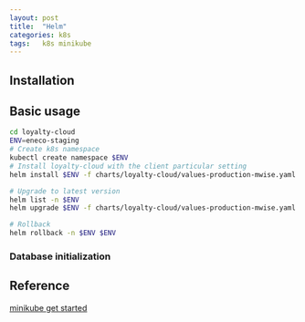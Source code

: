 ```yaml
---
layout: post
title:  "Helm"
categories: k8s
tags:   k8s minikube
---
```


## Installation


## Basic usage

```sh
cd loyalty-cloud
ENV=eneco-staging
# Create k8s namespace
kubectl create namespace $ENV
# Install loyalty-cloud with the client particular setting
helm install $ENV -f charts/loyalty-cloud/values-production-mwise.yaml -f charts/loyalty-cloud/client_configurations/values-$ENV.yaml -n $ENV charts/loyalty-cloud

# Upgrade to latest version
helm list -n $ENV
helm upgrade $ENV -f charts/loyalty-cloud/values-production-mwise.yaml -f charts/loyalty-cloud/client_configurations/values-$ENV.yaml -n $ENV charts/loyalty-cloud

# Rollback
helm rollback -n $ENV $ENV
```

### Database initialization



## Reference

[minikube get started](https://minikube.sigs.k8s.io/docs/start/)